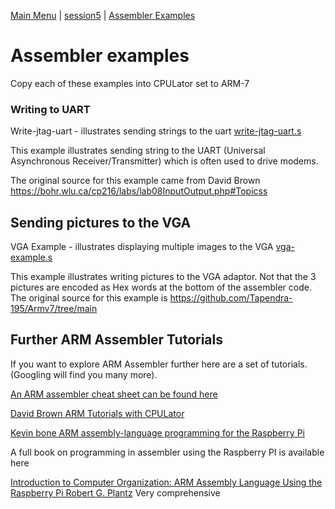 [Main Menu](../../sessions/README.md) | [session5](../session5/) | [Assembler Examples](../session5/AssemblerExamples/AssemblerExamples.md)

# Assembler examples

Copy each of these examples into CPULator set to ARM-7

### Writing to UART

Write-jtag-uart - illustrates sending strings to the uart [write-jtag-uart.s](../assemblerExamples/code/write-jtag-uart.s)

This example illustrates sending string to the UART (Universal Asynchronous Receiver/Transmitter) which is often used to drive modems.
 
The original source for this example came from David Brown https://bohr.wlu.ca/cp216/labs/lab08InputOutput.php#Topicss

## Sending pictures to the VGA

VGA Example - illustrates displaying multiple images to the VGA [vga-example.s](../assemblerExamples/code/vga-example.s)

This example illustrates writing pictures to the VGA adaptor. 
Not that the 3 pictures are encoded as Hex words at the bottom of the assembler code.
The original source for this example is https://github.com/Tapendra-195/Armv7/tree/main

## Further ARM Assembler Tutorials

If you want to explore ARM Assembler further here are a set of tutorials. 
(Googling will find you many more).

[An ARM assembler cheat sheet can be found here](https://azeria-labs.com/assembly-basics-cheatsheet/)

[David Brown ARM Tutorials with CPULator](https://bohr.wlu.ca/cp216/labs/)

[Kevin bone ARM assembly-language programming for the Raspberry Pi](https://kevinboone.me/pi-asm-toc.html)

A full book on programming in assembler using the Raspberry PI is available here

[Introduction to Computer Organization: ARM Assembly Language Using the Raspberry Pi Robert G. Plantz](
https://bob.cs.sonoma.edu/IntroCompOrg-RPi/sec-gpio-mem.html)  Very comprehensive

